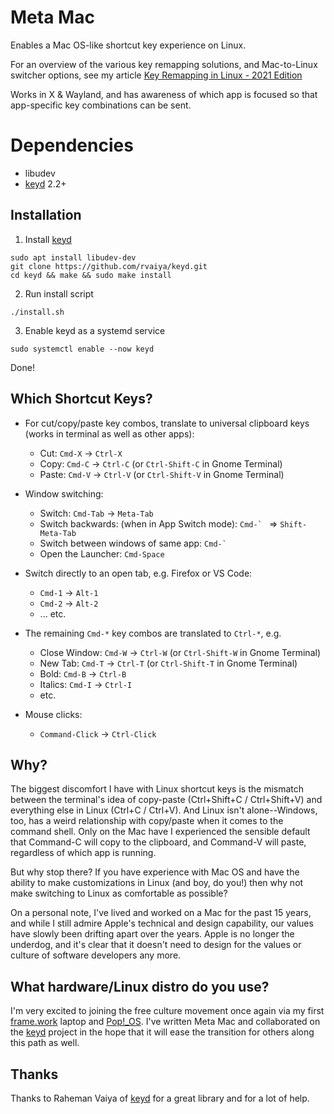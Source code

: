 # Meta Mac

Enables a Mac OS-like shortcut key experience on Linux.

For an overview of the various key remapping solutions, and Mac-to-Linux switcher options, see my article [Key Remapping in Linux - 2021 Edition](https://medium.com/@canadaduane/key-remapping-in-linux-2021-edition-47320999d2aa)

Works in X & Wayland, and has awareness of which app is focused so that app-specific key combinations can be sent.

# Dependencies

- libudev
- [keyd](https://github.com/rvaiya/keyd) 2.2+

## Installation


1. Install [keyd](https://github.com/rvaiya/keyd)

```
sudo apt install libudev-dev
git clone https://github.com/rvaiya/keyd.git
cd keyd && make && sudo make install
```

2. Run install script

```
./install.sh
```

3. Enable keyd as a systemd service

```
sudo systemctl enable --now keyd
```

Done!

## Which Shortcut Keys?

- For cut/copy/paste key combos, translate to universal clipboard keys (works in terminal as well as other apps):
  - Cut: `Cmd-X` -> `Ctrl-X` 
  - Copy: `Cmd-C` -> `Ctrl-C` (or `Ctrl-Shift-C` in Gnome Terminal)
  - Paste: `Cmd-V` -> `Ctrl-V` (or `Ctrl-Shift-V` in Gnome Terminal)

- Window switching:
  - Switch: `Cmd-Tab` -> `Meta-Tab`
  - Switch backwards: (when in App Switch mode): ``Cmd-` `` => `Shift-Meta-Tab`
  - Switch between windows of same app: ``Cmd-` ``
  - Open the Launcher: `Cmd-Space`

- Switch directly to an open tab, e.g. Firefox or VS Code:
  - `Cmd-1` -> `Alt-1`
  - `Cmd-2` -> `Alt-2`
  - ... etc.

- The remaining `Cmd-*` key combos are translated to `Ctrl-*`, e.g.
  - Close Window: `Cmd-W` -> `Ctrl-W` (or `Ctrl-Shift-W` in Gnome Terminal)
  - New Tab: `Cmd-T` -> `Ctrl-T` (or `Ctrl-Shift-T` in Gnome Terminal)
  - Bold: `Cmd-B` -> `Ctrl-B`
  - Italics: `Cmd-I` -> `Ctrl-I`
  - etc.

- Mouse clicks:
  - `Command-Click` -> `Ctrl-Click`


## Why?

The biggest discomfort I have with Linux shortcut keys is the mismatch between the terminal's idea of copy-paste (Ctrl+Shift+C / Ctrl+Shift+V) and everything else in Linux (Ctrl+C / Ctrl+V). And Linux isn't alone--Windows, too, has a weird relationship with copy/paste when it comes to the command shell. Only on the Mac have I experienced the sensible default that Command-C will copy to the clipboard, and Command-V will paste, regardless of which app is running.

But why stop there? If you have experience with Mac OS and have the ability to make customizations in Linux (and boy, do you!) then why not make switching to Linux as comfortable as possible?

On a personal note, I've lived and worked on a Mac for the past 15 years, and while I still admire Apple's technical and design capability, our values have slowly been drifting apart over the years. Apple is no longer the underdog, and it's clear that it doesn't need to design for the values or culture of software developers any more.

## What hardware/Linux distro do you use?

I'm very excited to joining the free culture movement once again via my first [frame.work](https://frame.work) laptop and [Pop!_OS](https://pop.system76.com/). I've written Meta Mac and collaborated on the [keyd](https://github.com/rvaiya/keyd) project in the hope that it will ease the transition for others along this path as well.

## Thanks

Thanks to Raheman Vaiya of [keyd](https://github.com/rvaiya/keyd) for a great library and for a lot of help.
